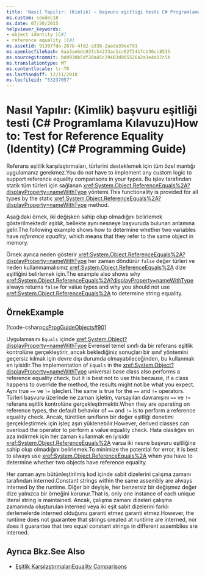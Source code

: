 ```yaml
---
title: 'Nasıl Yapılır: (Kimlik) - başvuru eşitliği testi C# Programlama Kılavuzu'
ms.custom: seodec18
ms.date: 07/20/2015
helpviewer_keywords:
- object identity [C#]
- reference equality [C#]
ms.assetid: 91307fda-267b-4fd2-a338-2aada39ee791
ms.openlocfilehash: 6aa3aebdc03fc54233ac1cc027241fcb36cc8535
ms.sourcegitcommit: bdd930b5df20a45c29483d905526a2a3e4d17c5b
ms.translationtype: MT
ms.contentlocale: tr-TR
ms.lasthandoff: 12/11/2018
ms.locfileid: "53237057"
---
```

# <a name="how-to-test-for-reference-equality-identity-c-programming-guide"></a><span data-ttu-id="4c498-102">Nasıl Yapılır: (Kimlik) başvuru eşitliği testi (C# Programlama Kılavuzu)</span><span class="sxs-lookup"><span data-stu-id="4c498-102">How to: Test for Reference Equality (Identity) (C# Programming Guide)</span></span>
<span data-ttu-id="4c498-103">Referans eşitlik karşılaştırmaları, türlerini desteklemek için tüm özel mantığı uygulamanız gerekmez.</span><span class="sxs-lookup"><span data-stu-id="4c498-103">You do not have to implement any custom logic to support reference equality comparisons in your types.</span></span> <span data-ttu-id="4c498-104">Bu işlev tarafından statik tüm türleri için sağlanan <xref:System.Object.ReferenceEquals%2A?displayProperty=nameWithType> yöntemi.</span><span class="sxs-lookup"><span data-stu-id="4c498-104">This functionality is provided for all types by the static <xref:System.Object.ReferenceEquals%2A?displayProperty=nameWithType> method.</span></span>  
  
 <span data-ttu-id="4c498-105">Aşağıdaki örnek, iki değişken sahip olup olmadığını belirlemek gösterilmektedir *eşitlik*, bellekte aynı nesneye başvuruda bulunan anlamına gelir.</span><span class="sxs-lookup"><span data-stu-id="4c498-105">The following example shows how to determine whether two variables have *reference equality*, which means that they refer to the same object in memory.</span></span>  
  
 <span data-ttu-id="4c498-106">Örnek ayrıca neden gösterir <xref:System.Object.ReferenceEquals%2A?displayProperty=nameWithType> her zaman döndürür `false` değer türleri ve neden kullanmamalısınız <xref:System.Object.ReferenceEquals%2A> dize eşitliğini belirlemek için.</span><span class="sxs-lookup"><span data-stu-id="4c498-106">The example also shows why <xref:System.Object.ReferenceEquals%2A?displayProperty=nameWithType> always returns `false` for value types and why you should not use  <xref:System.Object.ReferenceEquals%2A> to determine string equality.</span></span>  
  
## <a name="example"></a><span data-ttu-id="4c498-107">Örnek</span><span class="sxs-lookup"><span data-stu-id="4c498-107">Example</span></span>  
 [!code-csharp[csProgGuideObjects#90](../../../csharp/programming-guide/classes-and-structs/codesnippet/CSharp/how-to-test-for-reference-equality-identity_1.cs)]  
  
 <span data-ttu-id="4c498-108">Uygulamasını `Equals` içinde <xref:System.Object?displayProperty=nameWithType> Evrensel temel sınıfı da bir referans eşitlik kontrolüne gerçekleştirir, ancak beklediğiniz sonuçları bir sınıf yöntemini geçersiz kılmak için devre dışı durumda olmayabileceğinden, bu kullanmak en iyisidir.</span><span class="sxs-lookup"><span data-stu-id="4c498-108">The implementation of `Equals` in the <xref:System.Object?displayProperty=nameWithType> universal base class also performs a reference equality check, but it is best not to use this because, if a class happens to override the method, the results might not be what you expect.</span></span> <span data-ttu-id="4c498-109">Aynı true `==` ve `!=` işleçleri.</span><span class="sxs-lookup"><span data-stu-id="4c498-109">The same is true for the `==` and `!=` operators.</span></span> <span data-ttu-id="4c498-110">Türleri başvuru üzerinde ne zaman işletim, varsayılan davranışını `==` ve `!=` referans eşitlik kontrolüne gerçekleştirmektir.</span><span class="sxs-lookup"><span data-stu-id="4c498-110">When they are operating on reference types, the default behavior of `==` and `!=` is to perform a reference equality check.</span></span> <span data-ttu-id="4c498-111">Ancak, türetilen sınıfların bir değer eşitliği denetimi gerçekleştirmek için işleç aşırı yüklenebilir.</span><span class="sxs-lookup"><span data-stu-id="4c498-111">However, derived classes can overload the operator to perform a value equality check.</span></span> <span data-ttu-id="4c498-112">Hata olasılığını en aza indirmek için her zaman kullanmak en iyisidir <xref:System.Object.ReferenceEquals%2A> varsa iki nesne başvuru eşitliğine sahip olup olmadığını belirlemek.</span><span class="sxs-lookup"><span data-stu-id="4c498-112">To minimize the potential for error, it is best to always use <xref:System.Object.ReferenceEquals%2A> when you have to determine whether two objects have reference equality.</span></span>  
  
 <span data-ttu-id="4c498-113">Her zaman aynı bütünleştirilmiş kod içinde sabit dizelerini çalışma zamanı tarafından interned.</span><span class="sxs-lookup"><span data-stu-id="4c498-113">Constant strings within the same assembly are always interned by the runtime.</span></span> <span data-ttu-id="4c498-114">Diğer bir deyişle, her benzersiz bir değişmez değer dize yalnızca bir örneğini korunur.</span><span class="sxs-lookup"><span data-stu-id="4c498-114">That is, only one instance of each unique literal string is maintained.</span></span> <span data-ttu-id="4c498-115">Ancak, çalışma zamanı dizeleri çalışma zamanında oluşturulan interned veya iki eşit sabit dizelerini farklı derlemelerde interned olduğunu garanti etmez garanti etmez.</span><span class="sxs-lookup"><span data-stu-id="4c498-115">However, the runtime does not guarantee that strings created at runtime are interned, nor does it guarantee that two equal constant strings in different assemblies are interned.</span></span>  
  
## <a name="see-also"></a><span data-ttu-id="4c498-116">Ayrıca Bkz.</span><span class="sxs-lookup"><span data-stu-id="4c498-116">See Also</span></span>

- [<span data-ttu-id="4c498-117">Eşitlik Karşılaştırmaları</span><span class="sxs-lookup"><span data-stu-id="4c498-117">Equality Comparisons</span></span>](../../../csharp/programming-guide/statements-expressions-operators/equality-comparisons.md)
